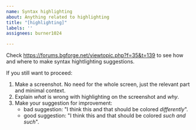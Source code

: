 ```yaml
---
name: Syntax highlighting
about: Anything related to highlighting
title: "[highlighting]"
labels: ''
assignees: burner1024

---
```


Check https://forums.bgforge.net/viewtopic.php?f=35&t=139 to see how and where to make syntax hightlighting suggestions.

If you still want to proceed:
1. Make a screenshot. No need for the whole screen, just the relevant part and minimal context.
2. Explain *what* is wrong with highlighting on the screenshot and *why*.
3. Make your suggestion for improvement:
   * bad suggestion: "I think this and that should be colored *differently*".
   * good suggestion: "I think this and that should be colored *such and such*".
